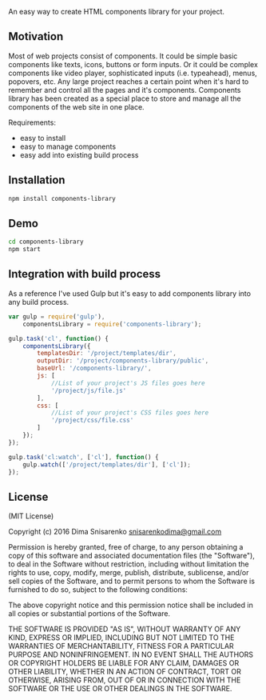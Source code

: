 An easy way to create HTML components library for your project.

## Motivation

Most of web projects consist of components. It could be simple basic components like texts, icons, buttons or form inputs. Or it could be complex components like video player, sophisticated inputs (i.e. typeahead), menus, popovers, etc.
Any large project reaches a certain point when it's hard to remember and control all the pages and it's components.
Components library has been created as a special place to store and manage all the components of the web site in one place.

Requirements:
* easy to install
* easy to manage components
* easy add into existing build process

## Installation

```bash
npm install components-library
```

## Demo

```bash
cd components-library
npm start
```

## Integration with build process

As a reference I've used Gulp but it's easy to add components library into any build process.

```javascript
var gulp = require('gulp'),
    componentsLibrary = require('components-library');

gulp.task('cl', function() {
    componentsLibrary({
        templatesDir: '/project/templates/dir',
        outputDir: '/project/components-library/public',
        baseUrl: '/components-library/',
        js: [
            //List of your project's JS files goes here
            '/project/js/file.js'
        ],
        css: [
            //List of your project's CSS files goes here
            '/project/css/file.css'
        ]
    });
});

gulp.task('cl:watch', ['cl'], function() {
    gulp.watch(['/project/templates/dir'], ['cl']);
});
```

## License

(MIT License)

Copyright (c) 2016 Dima Snisarenko snisarenkodima@gmail.com

Permission is hereby granted, free of charge, to any person obtaining a copy of this software and associated documentation files (the "Software"), to deal in the Software without restriction, including without limitation the rights to use, copy, modify, merge, publish, distribute, sublicense, and/or sell copies of the Software, and to permit persons to whom the Software is furnished to do so, subject to the following conditions:

The above copyright notice and this permission notice shall be included in all copies or substantial portions of the Software.

THE SOFTWARE IS PROVIDED "AS IS", WITHOUT WARRANTY OF ANY KIND, EXPRESS OR IMPLIED, INCLUDING BUT NOT LIMITED TO THE WARRANTIES OF MERCHANTABILITY, FITNESS FOR A PARTICULAR PURPOSE AND NONINFRINGEMENT. IN NO EVENT SHALL THE AUTHORS OR COPYRIGHT HOLDERS BE LIABLE FOR ANY CLAIM, DAMAGES OR OTHER LIABILITY, WHETHER IN AN ACTION OF CONTRACT, TORT OR OTHERWISE, ARISING FROM, OUT OF OR IN CONNECTION WITH THE SOFTWARE OR THE USE OR OTHER DEALINGS IN THE SOFTWARE.